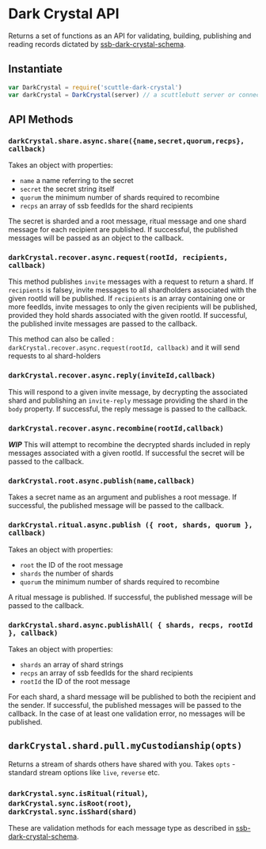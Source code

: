 # Dark Crystal API

Returns a set of functions as an API for validating, building, publishing and reading records dictated by [ssb-dark-crystal-schema](https://github.com/blockades/ssb-dark-crystal-schema).

## Instantiate

```js
var DarkCrystal = require('scuttle-dark-crystal')
var darkCrystal = DarkCrystal(server) // a scuttlebutt server or connection to one
```

## API Methods

### `darkCrystal.share.async.share({name,secret,quorum,recps}, callback)`

Takes an object with properties:
- `name` a name referring to the secret
- `secret` the secret string itself
- `quorum` the minimum number of shards required to recombine
- `recps` an array of ssb feedIds for the shard recipients

The secret is sharded and a root message, ritual message and one shard message for each recipient are published.  If successful, the published messages will be passed as an object to the callback.

### `darkCrystal.recover.async.request(rootId, recipients, callback)`

This method publishes `invite` messages with a request to return a shard. If `recipients` is falsey, invite messages to all shardholders associated with the given rootId will be published.  If `recipients` is an array containing one or more feedIds, invite messages to only the given recipients will be published, provided they hold shards associated with the given rootId.  If successful, the published invite messages are passed to the callback.

This method can also be called : `darkCrystal.recover.async.request(rootId, callback)` and it will send requests to al shard-holders

### `darkCrystal.recover.async.reply(inviteId,callback)`

This will respond to a given invite message, by decrypting the associated shard and publishing an `invite-reply` message providing the shard in the `body` property.  If successful, the reply message is passed to the callback.

### `darkCrystal.recover.async.recombine(rootId,callback)`

***WIP***
This will attempt to recombine the decrypted shards included in reply messages associated with a given rootId.  If successful the secret will be passed to the callback.

### `darkCrystal.root.async.publish(name,callback)`

Takes a secret name as an argument and publishes a root message.  If successful, the published message will be passed to the callback.

### `darkCrystal.ritual.async.publish ({ root, shards, quorum }, callback)`
Takes an object with properties:

- `root` the ID of the root message
- `shards` the number of shards
- `quorum` the minimum number of shards required to recombine

A ritual message is published.  If successful, the published message will be passed to the callback.

### `darkCrystal.shard.async.publishAll( { shards, recps, rootId }, callback)`

Takes an object with properties:

- `shards` an array of shard strings
- `recps` an array of ssb feedIds for the shard recipients
- `rootId` the ID of the root message

For each shard, a shard message will be published to both the recipient and the sender.  If successful, the published messages will be passed to the callback.  In the case of at least one validation error, no messages will be published.

## `darkCrystal.shard.pull.myCustodianship(opts)`

Returns a stream of shards others have shared with you. Takes `opts` - standard stream options like `live`, `reverse` etc.

### `darkCrystal.sync.isRitual(ritual)`, `darkCrystal.sync.isRoot(root)`, `darkCrystal.sync.isShard(shard)`

These are validation methods for each message type as described in [ssb-dark-crystal-schema](https://github.com/blockades/ssb-dark-crystal-schema).

